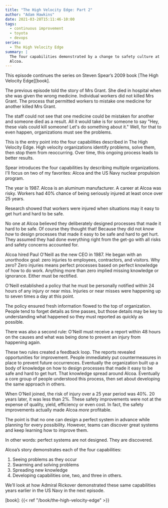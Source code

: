 ```yaml
---
title: "The High Velocity Edge: Part 2"
author: "Adam Hawkins"
date: 2021-03-28T15:11:46-10:00
tags:
  - continuous improvement
  - toyota
  - devops
series:
  - The High Velocity Edge
summary: |
  The four capabilities demonstrated by a change to safety culture at
  Alcoa.
---
```


This episode continues the series on Steven Spear’s 2009 book [The
High Velocity Edge][book].

The previous episode told the story of Mrs Grant. She died in hospital
when she was given the wrong medicine. Individual workers did not
killed Mrs Grant. The process that permitted workers to mistake one
medicine for another killed Mrs Grant.

The staff could not see that one medicine could be mistaken for
another and someone died as a result. All it would take is for someone
to say "Hey, these vials could kill someone! Let's do something about
it." Well, for that to even happen, organizations must see the
problems.

This is the entry point into the four capabilities described in The
High Velocity Edge. High velocity organizations identify problems,
solve them, then stop them from reoccurring. Over time, this ongoing
process leads to better results.

Spear introduces the four capabilities by describing multiple
organizations. I'll focus on two of my favorites: Alcoa and the US
Navy nuclear propulsion program.

The year is 1987. Alcoa is an aluminum manufacturer. A career at Alcoa
was risky. Workers had 40% chance of being seriously injured at least
once over 25 years.

Research showed that workers were injured when situations may it easy
to get hurt and hard to be safe.

No one at Alcoa believed they deliberately designed processes that
made it hard to be safe. Of course they thought that! Because they did
not _know how_ to design processes that made it easy to be safe and
hard to get hurt. They assumed they had done everything right from the
get-go with all risks and safety concerns accounted for.

Alcoa hired Paul O'Neill as the new CEO in 1987. He began with an
unorthodox goal: zero injuries to employees, contractors, and
visitors. Why zero? Zero injuries means perfect processes based on
perfect knowledge of how to do work. Anything more than zero implied
missing knowledge or ignorance. Either must be rectified.

O'Neill established a policy that he must be personally notified
within 24 hours of any injury or near miss. Injuries or near misses
were happening up to seven times a day at this point.

The policy ensured fresh information flowed to the top of
organization. People tend to forget details as time passes, but those
details may be key to understanding what happened so they must
reported as quickly as possible.

There was also a second rule: O'Neill must receive a report within 48
hours on the causes and what was being done to prevent an injury from
happening again.

These two rules created a feedback loop. The reports revealed
opportunities for improvement. People immediately put countermeasures
in place to prevent future occurrences. Eventually the organization
built up a body of knowledge on how to design processes that made it
easy to be safe and hard to get hurt. That knowledge spread around
Alcoa. Eventually a core group of people understood this process, then
set about developing the same approach in others.

When O’Neil joined, the risk of injury over a 25 year period was 40%.
20 years later, it was less than 2%. These safety improvements were
not at the expense of quality, yield, efficiency or even cost. In
fact, the safety improvements actually made Alcoa _more_ profitable.

The point is that no one can design a perfect system in advance while
planning for every possibility. However, teams can discover great
systems and keep learning how to improve them.

In other words: perfect systems are not designed. They are discovered.

Alcoa’s story demonstrates each of the four capabilities:

1. Seeing problems as they occur
2. Swarming and solving problems
3. Spreading new knowledge
4. Developing capabilities one, two, and three in others.

We’ll look at how Admiral Rickover demonstrated these same
capabilities years earlier in the US Navy in the next episode.

[book]: {{< ref "/book/the-high-velocity-edge" >}}
